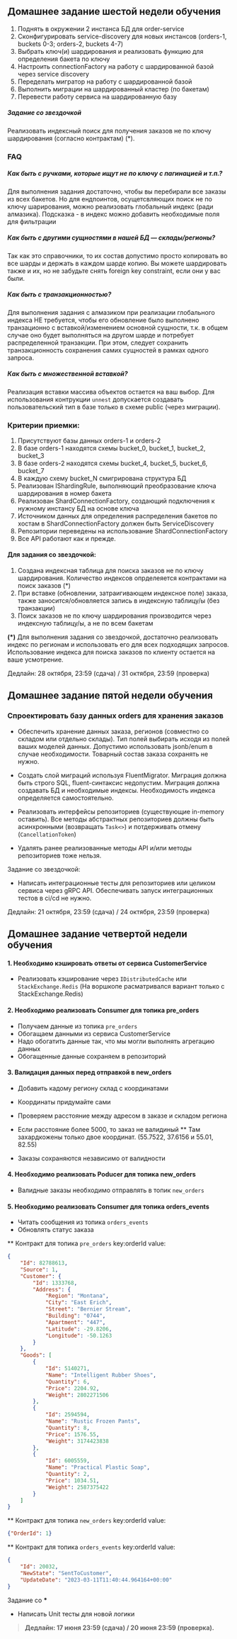 ## Домашнее задание шестой недели обучения

1. Поднять в окружении 2 инстанса БД для order-service
2. Сконфигурировать service-discovery для новых инстансов (orders-1, buckets 0-3; orders-2, buckets 4-7)
3. Выбрать ключ(и) шардирования и реализовать функцию для определения бакета по ключу
4. Настроить connectionFactory на работу с шардированной базой через service discovery
5. Переделать мигратор на работу с шардированной базой
6. Выполнить миграции на шардированный кластер (по бакетам)
7. Перевести работу сервиса на шардированную базу

##### Задание со звездочкой
Реализовать индексный поиск для получения заказов не по ключу шардирования (согласно контрактам) (*).

### FAQ

##### Как быть с ручками, которые ищут не по ключу с пагинацией и т.п.?
Для выполнения задания достаточно, чтобы вы перебирали все заказы из всех бакетов. 
Но для ендпоинтов, осущетсвляющих поиск не по ключу шарирования, можно реализовать глобальный индекс (ради алмазика).
Подсказка - в индекс можно добавить необходимые поля для фильтрации

##### Как быть с другими сущностями в нашей БД — склады/регионы?
Так как это справочники, то их состав допустимо просто копировать во все шарды и держать в каждом шарде копию.
Вы можете шардировать также и их, но не забудьте снять foreign key constraint, если они у вас были. 

##### Как быть с транзакционностью?
Для выполнения задания с алмазиком при реализации глобального индекса НЕ требуется, чтобы его обновление было выполнено транзационно с 
вставкой/изменением основной сущности, т.к. в общем случае оно будет выполняться на другом шарде и потребует распределенной транзакции. 
При этом, следует сохранить транзакционность сохранения самих сущностей в рамках одного запроса.

##### Как быть с множественной вставкой?
Реализация вставки массива объектов остается на ваш выбор. 
Для использования контрукции `unnest` допускается создавать пользовательский тип в базе только в схеме public (через миграции).

### Критерии приемки:

1. Присутствуют базы данных orders-1 и orders-2
2. В базе orders-1 находятся схемы bucket_0, bucket_1, bucket_2, bucket_3
3. В базе orders-2 находятся схемы bucket_4, bucket_5, bucket_6, bucket_7
4. В каждую схему bucket_N смигрирована структура БД
5. Реализован IShardingRule, выполняющий преобразование ключа шардирования в номер бакета
6. Реализован ShardConnectionFactory, создающий подключения к нужному инстансу БД на основе ключа
7. Источником данных для определения распределения бакетов по хостам в ShardConnectionFactory должен быть ServiceDiscovery
8. Репозитории переведены на использование ShardConnectionFactory
9. Все API работают как и прежде.

#### Для задания со звездочкой:
1. Создана индексная таблица для поиска заказов не по ключу шардирования. Количество индексов опрделеяется контрактами на поиск заказов (*)
2. При вставке (обновлении, затраигивающем индексное поле) заказа, также заносится/обновляется запись в индексную таблицу/ы (без транзакции)
3. Поиск заказов не по ключу шардирования производится через индексную таблицу/ы, а не по всем бакетам

**(*)** Для выполнения задания со звездочкой, достаточно реализовать индекс по регионам и использовать его для всех подходящих запросов. 
Использование индекса для поиска заказов по клиенту остается на ваше усмотрение.

Дедлайн: 28 октября, 23:59 (сдача) / 31 октября, 23:59 (проверка)

## Домашнее задание пятой недели обучения

### Спроектировать базу данных orders для хранения заказов

* Обеспечить хранение данных заказа, регионов (совместно со складом или отдельно склады). Тип полей выбирать исходя из полей ваших моделей данных. Допустимо использовать jsonb/enum в случае необходимости. Товарный состав заказа сохранять не нужно.

* Создать слой миграций используя FluentMigrator. Миграция должна быть строго SQL, fluent-синтаксис недопустим. Миграция должна создавать БД и необходимые индексы. Необходимость индекса определяется самостоятельно.

* Реализовать интерфейсы репозиториев (существующие in-memory оставить). Все методы абстрактных репозиториев должны быть асинхронными (возвращать `Task<>`) и потдерживать отмену (`CancellationToken`)

* Удалять ранее реализованные методы API и/или методы репозиториев тоже нельзя.

Задание со звездочкой:
* Написать интеграционные тесты для репозиториев или целиком сервиса через gRPC API. Обеспечивать запуск интеграционных тестов в ci/cd не
  нужно.

Дедлайн: 21 октября, 23:59 (сдача) / 24 октября, 23:59 (проверка)

## Домашнее задание четвертой недели обучения

#### 1. Необходимо кэшировать ответы от сервиса CustomerService

* Реализовать кэширование через `IDistributedCache` или `StackExchange.Redis` (На воршкопе расматривался вариант только с StackExchange.Redis)

#### 2. Необходимо реализовать Consumer для топика pre_orders
* Получаем данные из топика `pre_orders`
* Обогащаем данными из сервиса CustomerService
* Надо обогатить данные так, что мы могли выполнять агрегацию данных
* Обогащенные данные сохраняем в репозиторий

#### 3. Валидация данных перед отправкой в new_orders
* Добавить кадому региону склад с координатами
* Координаты придумайте сами
* Проверяем расстояние между адресом в заказе и складом региона
* Если расстояние более 5000, то заказ не валидиный
  ** Там захардкожены только двое координат. (55.7522, 37.6156 и 55.01, 82.55)

* Заказы сохраняются независимо от валидности

#### 4. Необходимо реализовать Poducer для топика new_orders
* Валидные заказы необходимо отправлять в топик `new_orders`

#### 5. Необходимо реализовать Consumer для топика orders_events
* Читать сообщения из топика `orders_events`
* Обновлять статус заказа

** Контракт для топика `pre_orders`
key:orderId
value:
```json
{
    "Id": 82788613,
    "Source": 1,
    "Customer": {
        "Id": 1333768,
        "Address": {
            "Region": "Montana",
            "City": "East Erich",
            "Street": "Bernier Stream",
            "Building": "0744",
            "Apartment": "447",
            "Latitude": -29.8206,
            "Longitude": -50.1263
        }
    },
    "Goods": [
        {
            "Id": 5140271,
            "Name": "Intelligent Rubber Shoes",
            "Quantity": 6,
            "Price": 2204.92,
            "Weight": 2802271506
        },
        {
            "Id": 2594594,
            "Name": "Rustic Frozen Pants",
            "Quantity": 8,
            "Price": 1576.55,
            "Weight": 3174423838
        },
        {
            "Id": 6005559,
            "Name": "Practical Plastic Soap",
            "Quantity": 2,
            "Price": 1034.51,
            "Weight": 2587375422
        }
    ]
}
```

** Контракт для топика `new_orders`
key:orderId
value:
```json
{"OrderId": 1}
```

** Контракт для топика `orders_events`
key:orderId
value:
```json
{
	"Id": 20032,
	"NewState": "SentToCustomer",
    "UpdateDate": "2023-03-11T11:40:44.964164+00:00"
}
```

Задание со **\***

* Написать Unit тесты для новой логики

> **Дедлайн: 17 июня 23:59 (сдача) / 20 июня 23:59 (проверка).**
